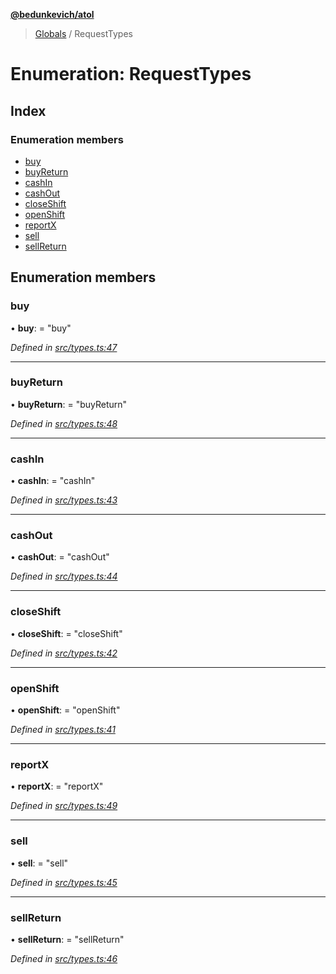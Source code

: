 **[@bedunkevich/atol](../README.md)**

> [Globals](../README.md) / RequestTypes

# Enumeration: RequestTypes

## Index

### Enumeration members

* [buy](requesttypes.md#buy)
* [buyReturn](requesttypes.md#buyreturn)
* [cashIn](requesttypes.md#cashin)
* [cashOut](requesttypes.md#cashout)
* [closeShift](requesttypes.md#closeshift)
* [openShift](requesttypes.md#openshift)
* [reportX](requesttypes.md#reportx)
* [sell](requesttypes.md#sell)
* [sellReturn](requesttypes.md#sellreturn)

## Enumeration members

### buy

•  **buy**:  = "buy"

*Defined in [src/types.ts:47](https://github.com/Bedunkevich/atol/blob/cf69cdb/src/types.ts#L47)*

___

### buyReturn

•  **buyReturn**:  = "buyReturn"

*Defined in [src/types.ts:48](https://github.com/Bedunkevich/atol/blob/cf69cdb/src/types.ts#L48)*

___

### cashIn

•  **cashIn**:  = "cashIn"

*Defined in [src/types.ts:43](https://github.com/Bedunkevich/atol/blob/cf69cdb/src/types.ts#L43)*

___

### cashOut

•  **cashOut**:  = "cashOut"

*Defined in [src/types.ts:44](https://github.com/Bedunkevich/atol/blob/cf69cdb/src/types.ts#L44)*

___

### closeShift

•  **closeShift**:  = "closeShift"

*Defined in [src/types.ts:42](https://github.com/Bedunkevich/atol/blob/cf69cdb/src/types.ts#L42)*

___

### openShift

•  **openShift**:  = "openShift"

*Defined in [src/types.ts:41](https://github.com/Bedunkevich/atol/blob/cf69cdb/src/types.ts#L41)*

___

### reportX

•  **reportX**:  = "reportX"

*Defined in [src/types.ts:49](https://github.com/Bedunkevich/atol/blob/cf69cdb/src/types.ts#L49)*

___

### sell

•  **sell**:  = "sell"

*Defined in [src/types.ts:45](https://github.com/Bedunkevich/atol/blob/cf69cdb/src/types.ts#L45)*

___

### sellReturn

•  **sellReturn**:  = "sellReturn"

*Defined in [src/types.ts:46](https://github.com/Bedunkevich/atol/blob/cf69cdb/src/types.ts#L46)*

